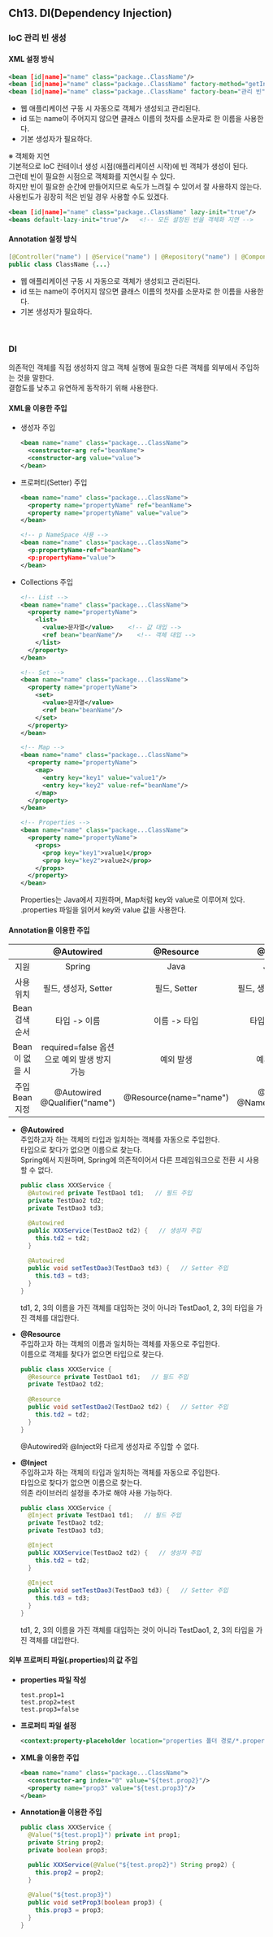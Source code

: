 ## Ch13. DI(Dependency Injection)
### IoC 관리 빈 생성
#### XML 설정 방식
```xml
<bean [id|name]="name" class="package..ClassName"/>
<bean [id|name]="name" class="package..ClassName" factory-method="getInstance"/>   <!-- static 메소드 이용 -->
<bean [id|name]="name" class="package..ClassName" factory-bean="관리 빈" factory-method="getInstance"/>   <!-- 관리 빈의 메소드 이용 -->
```
- 웹 애플리케이션 구동 시 자동으로 객체가 생성되고 관리된다.
- id 또는 name이 주어지지 않으면 클래스 이름의 첫자를 소문자로 한 이름을 사용한다.
- 기본 생성자가 필요하다.

※ 객체화 지연  
기본적으로 IoC 컨테이너 생성 시점(애플리케이션 시작)에 빈 객체가 생성이 된다.  
그런데 빈이 필요한 시점으로 객체화를 지연시킬 수 있다.  
하지만 빈이 필요한 순간에 만들어지므로 속도가 느려질 수 있어서 잘 사용하지 않는다.  
사용빈도가 굉장히 적은 빈일 경우 사용할 수도 있겠다.
```xml
<bean [id|name]="name" class="package..ClassName" lazy-init="true"/>    <!-- 지정한 빈을 객체화 지연 -->
<beans default-lazy-init="true"/>   <!-- 모든 설정된 빈을 객체화 지연 -->
```

#### Annotation 설정 방식
```java
[@Controller("name") | @Service("name") | @Repository("name") | @Component("name")]
public class ClassName {...}
```
- 웹 애플리케이션 구동 시 자동으로 객체가 생성되고 관리된다.
- id 또는 name이 주어지지 않으면 클래스 이름의 첫자를 소문자로 한 이름을 사용한다.
- 기본 생성자가 필요하다.

<br/>

### DI
의존적인 객체를 직접 생성하지 않고 객체 실행에 필요한 다른 객체를 외부에서 주입하는 것을 말한다.  
결합도를 낮추고 유연하게 동작하기 위해 사용한다.

#### XML을 이용한 주입
- 생성자 주입
  ```xml
  <bean name="name" class="package...ClassName">
    <constructor-arg ref="beanName">
    <constructor-arg value="value">
  </bean>
  ```
  
- 프로퍼티(Setter) 주입
  ```xml
  <bean name="name" class="package...ClassName">
    <property name="propertyName" ref="beanName">
    <property name="propertyName" value="value">
  </bean>

  <!-- p NameSpace 사용 -->
  <bean name="name" class="package...ClassName">
    <p:propertyName-ref="beanName">
    <p:propertyName="value">
  </bean>
  ```
  
- Collections 주입
  ```xml
  <!-- List -->
  <bean name="name" class="package...ClassName">
    <property name="propertyName">
      <list>
        <value>문자열</value>    <!-- 값 대입 -->
        <ref bean="beanName"/>    <!-- 객체 대입 -->
      </list>
    </property>
  </bean>

  <!-- Set -->
  <bean name="name" class="package...ClassName">
    <property name="propertyName">
      <set>
        <value>문자열</value>
        <ref bean="beanName"/>
      </set>
    </property>
  </bean>

  <!-- Map -->
  <bean name="name" class="package...ClassName">
    <property name="propertyName">
      <map>
        <entry key="key1" value="value1"/>
        <entry key="key2" value-ref="beanName"/>
      </map>
    </property>
  </bean>

  <!-- Properties -->
  <bean name="name" class="package...ClassName">
    <property name="propertyName">
      <props>
        <prop key="key1">value1</prop>
        <prop key="key2">value2</prop>
      </props>
    </property>
  </bean>
  ```
  Properties는 Java에서 지원하며, Map처럼 key와 value로 이루어져 있다.  
  .properties 파일을 읽어서 key와 value 값을 사용한다.

#### Annotation을 이용한 주입
| | @Autowired | @Resource | @Inject |
| :---: | :---: | :---: | :---: |
| 지원 | Spring | Java | Java |
| 사용 위치 | 필드, 생성자, Setter | 필드, Setter | 필드, 생성자, Setter |
| Bean 검색 순서 | 타입 -> 이름 | 이름 -> 타입 | 타입 -> 이름 |
| Bean이 없을 시 | required=false 옵션으로 예외 발생 방지 가능 | 예외 발생 | 예외 발생
| 주입 Bean 지정 | @Autowired @Qualifier("name") | @Resource(name="name") | @Inject @Named("name") |

- **@Autowired**  
  주입하고자 하는 객체의 타입과 일치하는 객체를 자동으로 주입한다.  
  타입으로 찾다가 없으면 이름으로 찾는다.  
  Spring에서 지원하며, Spring에 의존적이어서 다른 프레임워크으로 전환 시 사용할 수 없다.
  
  ```java
  public class XXXService {
    @Autowired private TestDao1 td1;   // 필드 주입
    private TestDao2 td2;
    private TestDao3 td3;

    @Autowired
    public XXXService(TestDao2 td2) {   // 생성자 주입
      this.td2 = td2;
    }
    
    @Autowired
    public void setTestDao3(TestDao3 td3) {   // Setter 주입
      this.td3 = td3;
    }
  }
  ```
  td1, 2, 3의 이름을 가진 객체를 대입하는 것이 아니라 TestDao1, 2, 3의 타입을 가진 객체를 대입한다.

- **@Resource**  
  주입하고자 하는 객체의 이름과 일치하는 객체를 자동으로 주입한다.  
  이름으로 객체를 찾다가 없으면 타입으로 찾는다.
  
  ```java
  public class XXXService {
    @Resource private TestDao1 td1;   // 필드 주입
    private TestDao2 td2;
    
    @Resource
    public void setTestDao2(TestDao2 td2) {   // Setter 주입
      this.td2 = td2;
    }
  }
  ```
  @Autowired와 @Inject와 다르게 생성자로 주입할 수 없다.

- **@Inject**  
  주입하고자 하는 객체의 타입과 일치하는 객체를 자동으로 주입한다.  
  타입으로 찾다가 없으면 이름으로 찾는다.  
  의존 라이브러리 설정을 추가로 해야 사용 가능하다.
  
  ```java
  public class XXXService {
    @Inject private TestDao1 td1;   // 필드 주입
    private TestDao2 td2;
    private TestDao3 td3;

    @Inject
    public XXXService(TestDao2 td2) {   // 생성자 주입
      this.td2 = td2;
    }
    
    @Inject
    public void setTestDao3(TestDao3 td3) {   // Setter 주입
      this.td3 = td3;
    }
  }
  ```
  td1, 2, 3의 이름을 가진 객체를 대입하는 것이 아니라 TestDao1, 2, 3의 타입을 가진 객체를 대입한다.

#### 외부 프로퍼티 파일(.properties)의 값 주입
- **properties 파일 작성**  
  ```
  test.prop1=1
  test.prop2=test
  test.prop3=false
  ```

- **프로퍼티 파일 설정**  
  ```xml
  <context:property-placeholder location="properties 폴더 경로/*.properties"/>
  ```

- **XML을 이용한 주입**  
  ```xml
  <bean name="name" class="package...ClassName">
    <constructor-arg index="0" value="${test.prop2}"/>
    <property name="prop3" value="${test.prop3}"/>
  </bean>
  ```

- **Annotation을 이용한 주입**  
  ```java
  public class XXXService {
    @Value("${test.prop1}") private int prop1;
    private String prop2;
    private boolean prop3;

    public XXXService(@Value("${test.prop2}") String prop2) {
      this.prop2 = prop2;
    }
    
    @Value("${test.prop3}")
    public void setProp3(boolean prop3) {
      this.prop3 = prop3;
    }
  }
  ```
